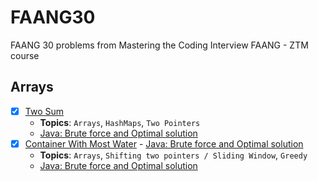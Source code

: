 # FAANG30 

FAANG 30 problems from Mastering the Coding Interview FAANG - ZTM course

## Arrays

- [x] [Two Sum](https://leetcode.com/problems/two-sum/) 
	- **Topics**: `Arrays`, `HashMaps`, `Two Pointers`
	- [Java: Brute force and Optimal solution](./src/arrays/TwoSum.java)
- [x] [Container With Most Water](https://leetcode.com/problems/container-with-most-water/) - [Java: Brute force and Optimal solution](./src/arrays/ContainerWithMostWater.java)
	- **Topics**: `Arrays`, `Shifting two pointers / Sliding Window`, `Greedy`
	- [Java: Brute force and Optimal solution](./src/arrays/ContainerWithMostWater.java)

